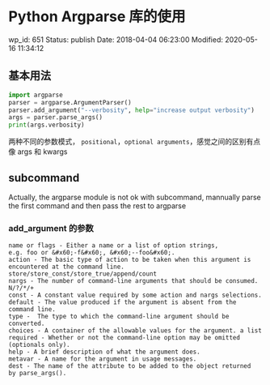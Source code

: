 # Python Argparse 库的使用


wp_id: 651
Status: publish
Date: 2018-04-04 06:23:00
Modified: 2020-05-16 11:34:12


## 基本用法

```py
import argparse
parser = argparse.ArgumentParser()
parser.add_argument("--verbosity", help="increase output verbosity")
args = parser.parse_args()
print(args.verbosity)
```

两种不同的参数模式， `positional`，`optional arguments`，感觉之间的区别有点像 args 和 kwargs

## subcommand

Actually, the argparse module is not ok with subcommand, mannually parse the first command and then pass the rest to argparse

### add_argument 的参数

```
name or flags - Either a name or a list of option strings, e.g. foo or &#x60;-f&#x60;, &#x60;--foo&#x60;.
action - The basic type of action to be taken when this argument is encountered at the command line. store/store_const/store_true/append/count
nargs - The number of command-line arguments that should be consumed. N/?/*/+
const - A constant value required by some action and nargs selections.
default - The value produced if the argument is absent from the command line.
type -	The type to which the command-line argument should be converted.
choices - A container of the allowable values for the argument. a list 
required - Whether or not the command-line option may be omitted (optionals only).
help - A brief description of what the argument does.
metavar - A name for the argument in usage messages.
dest - The name of the attribute to be added to the object returned by parse_args().
```